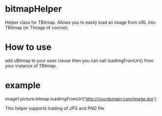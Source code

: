 # bitmapHelper
Helper class for TBitmap. Allows you to easily load an image from URL into TBitmap (or TImage of course);

# How to use
add uBitmap to your uses clause
then you can call loadImgFromUrl() from your instance of TBitmap.

# example
image1.picture.bitmap.loadImgFromUrl('http://yourdomain.com/image.jpg');

This helper supports loading of JPG and PNG file
